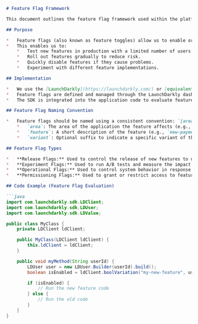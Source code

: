 ```markdown
# Feature Flag Framework

This document outlines the feature flag framework used within the platform.

## Purpose

*   Feature flags (also known as feature toggles) allow us to enable or disable features in production without deploying new code.
*   This enables us to:
    *   Test new features in production with a limited number of users.
    *   Roll out features gradually to reduce risk.
    *   Quickly disable features if they cause problems.
    *   Experiment with different feature implementations.

## Implementation

*   We use the [LaunchDarkly](https://launchdarkly.com/) or [equivalent] feature flag service.
*   Feature flags are defined and managed through the LaunchDarkly dashboard.
*   The SDK is integrated into the application code to evaluate feature flags at runtime.

## Feature Flag Naming Convention

*   Feature flags should be named using a consistent convention: `[area]-[feature]-[variant]`.
    *   `area`: The area of the application the feature affects (e.g., `checkout`, `search`).
    *   `feature`: A short description of the feature (e.g., `new-payment-method`, `improved-ranking`).
    *   `variant`: Optional suffix to indicate a specific variant of the feature (e.g., `a`, `b`).

## Feature Flag Types

*   **Release Flags:** Used to control the release of new features to users.
*   **Experiment Flags:** Used to run A/B tests and measure the impact of different feature implementations.
*   **Operational Flags:** Used to control system behavior in response to operational events (e.g., disabling a feature during a peak load).
*   **Permissioning Flags:** Used to grant or restrict access to features based on user roles or permissions.

## Code Example (Feature Flag Evaluation)

```java
import com.launchdarkly.sdk.LDClient;
import com.launchdarkly.sdk.LDUser;
import com.launchdarkly.sdk.LDValue;

public class MyClass {
    private LDClient ldClient;

    public MyClass(LDClient ldClient) {
        this.ldClient = ldClient;
    }

    public void myMethod(String userId) {
        LDUser user = new LDUser.Builder(userId).build();
        boolean isEnabled = ldClient.boolVariation("my-new-feature", user, false); // "false" is the default value

        if (isEnabled) {
            // Run the new feature code
        } else {
            // Run the old code
        }
    }
}